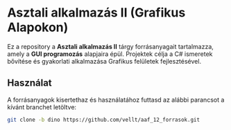 # Asztali alkalmazás II (Grafikus Alapokon)

Ez a repository a **Asztali alkalmazás II** tárgy forrásanyagait tartalmazza, amely a **GUI programozás** alapjaira épül. Projektek célja a C# ismeretek bővítése és gyakorlati alkalmazása Grafikus felületek fejlesztésével.

## Használat

A forrásanyagok kisertethaz és használatához futtasd az alábbi parancsot a kívánt branchet letöltve:

```bash
git clone -b dino https://github.com/vellt/aaf_12_forrasok.git
```